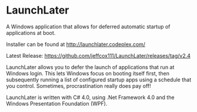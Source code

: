 # LaunchLater

A Windows application that allows for deferred automatic startup of applications at boot.

Installer can be found at http://launchlater.codeplex.com/


Latest Release: https://github.com/jeffcox111/LaunchLater/releases/tag/v2.4

LaunchLater allows you to defer the launch of applications that run at Windows login. This lets Windows focus on booting itself first, then subsequently running a list of configured startup apps using a schedule that you control.  Sometimes, procrastination really does pay off!
 
LaunchLater is written with C# 4.0, using .Net Framework 4.0 and the Windows Presentation Foundation (WPF).

